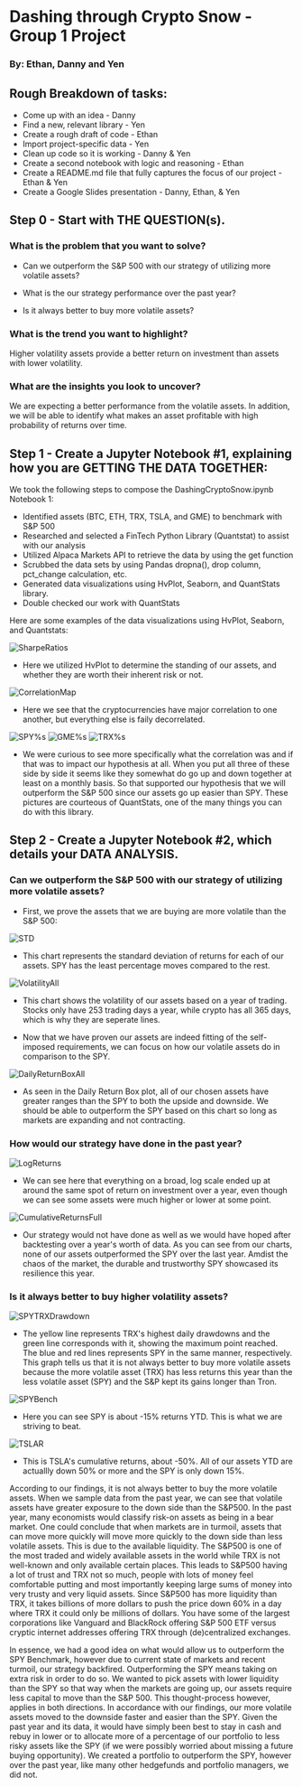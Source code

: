 # Dashing through Crypto Snow - Group 1 Project
### By: Ethan, Danny and Yen
## Rough Breakdown of tasks:
* Come up with an idea - Danny
* Find a new, relevant library - Yen
* Create a rough draft of code - Ethan
* Import project-specific data - Yen
* Clean up code so it is working - Danny & Yen
* Create a second notebook with logic and reasoning - Ethan
* Create a README.md file that fully captures the focus of our project - Ethan & Yen
* Create a Google Slides presentation - Danny, Ethan, & Yen

## Step 0 - Start with THE QUESTION(s).
### What is the problem that you want to solve?
* Can we outperform the S&P 500 with our strategy of utilizing more volatile assets?

* What is the our strategy performance over the past year?

* Is it always better to buy more volatile assets? 

### What is the trend you want to highlight?
Higher volatility assets provide a better return on investment than assets with lower volatility. 

### What are the insights you look to uncover?
We are expecting a better performance from the volatile assets. In addition, we will be able to identify what makes an asset profitable with high probability of returns over time.

## Step 1 - Create a Jupyter Notebook #1, explaining how you are GETTING THE DATA TOGETHER:
We took the following steps to compose the DashingCryptoSnow.ipynb Notebook 1: 
* Identified assets (BTC, ETH, TRX, TSLA, and GME) to benchmark with S&P 500
* Researched and selected a FinTech Python Library (Quantstat) to assist with our analysis
* Utilized Alpaca Markets API to retrieve the data by using the get function
* Scrubbed the data sets by using Pandas dropna(), drop column, pct_change calculation, etc.  
* Generated data visualizations using HvPlot, Seaborn, and QuantStats library.
* Double checked our work with QuantStats

Here are some examples of the data visualizations using HvPlot, Seaborn, and Quantstats: 

![SharpeRatios](dannynday/group-project1/Image/SharpeRatiosAll2.png)
* Here we utilized HvPlot to determine the standing of our assets, and whether they are worth their inherent risk or not. 

![CorrelationMap](dannynday/group-project1/Image/CorrelationHeatMap.png)
* Here we see that the cryptocurrencies have major correlation to one another, but everything else is faily decorrelated. 

![SPY%s](dannynday/group-project1/Image/SPYMonthly1.png)
![GME%s](dannynday/group-project1/Image/GMEMonthly1.png)
![TRX%s](dannynday/group-project1/Image/TRXMonthly1.png)
* We were curious to see more specifically what the correlation was and if that was to impact our hypothesis at all. When you put all three of these side by side it seems like they somewhat do go up and down together at least on a monthly basis. So that supported our hypothesis that we will outperform the S&P 500 since our assets go up easier than SPY. These pictures are courteous of QuantStats, one of the many things you can do with this library. 

## Step 2 - Create a Jupyter Notebook #2, which details your DATA ANALYSIS.
### Can we outperform the S&P 500 with our strategy of utilizing more volatile assets?
* First, we prove the assets that we are buying are more volatile than the S&P 500:

![STD](dannynday/group-project1/Image/STDAll1.png)
* This chart represents the standard deviation of returns for each of our assets. SPY has the least percentage moves compared to the rest.

![VolatilityAll](dannynday/group-project1/Image/VolatilityBoth.png)
* This chart shows the volatility of our assets based on a year of trading. Stocks only have 253 trading days a year, while crypto has all 365 days, which is why they are seperate lines.

* Now that we have proven our assets are indeed fitting of the self-imposed requirements, we can focus on how our volatile assets do in comparison to the SPY.

![DailyReturnBoxAll](dannynday/group-project1/Image/DailyBoxPlotAll.png)

* As seen in the Daily Return Box plot, all of our chosen assets have greater ranges than the SPY to both the upside and downside. We should be able to outperform the SPY based on this chart so long as markets are expanding and not contracting.

### How would our strategy have done in the past year?

![LogReturns](dannynday/group-project1/Image/LogReturnAll1.png)
* We can see here that everything on a broad, log scale ended up at around the same spot of return on investment over a year, even though we can see some assets were much higher or lower at some point. 

![CumulativeReturnsFull](dannynday/group-project1/Image/Total_CReturns1.png)

* Our strategy would not have done as well as we would have hoped after backtesting over a year's worth of data. As you can see from our charts, none of our assets outperformed the SPY over the last year. Amdist the chaos of the market, the durable and trustworthy SPY showcased its resilience this year. 

### Is it always better to buy higher volatility assets? 

![SPYTRXDrawdown](dannynday/group-project1/Image/SPY_TRX_drawdown1.png)
* The yellow line represents TRX's highest daily drawdowns and the green line corresponds with it, showing the maximum point reached. The blue and red lines represents SPY in the same manner, respectively. This graph tells us that it is not always better to buy more volatile assets because the more volatile asset (TRX) has less returns this year than the less volatile asset (SPY) and the S&P kept its gains longer than Tron. 

![SPYBench](dannynday/group-project1/Image/SPYBenchmark.png)
* Here you can see SPY is about -15% returns YTD. This is what we are striving to beat.

![TSLAR](dannynday/group-project1/Image/TSLA_return.png)
* This is TSLA's cumulative returns, about -50%. All of our assets YTD are actuallly down 50% or more and the SPY is only down 15%. 

According to our findings, it is not always better to buy the more volatile assets. When we sample data from the past year, we can see that volatile assets have greater exposure to the down side than the S&P500. In the past year, many economists would classify risk-on assets as being in a bear market. One could conclude that when markets are in turmoil, assets that can move more quickly will move more quickly to the down side than less volatile assets. This is due to the available liquidity. The S&P500 is one of the most traded and widely available assets in the world while TRX is not well-known and only available certain places. This leads to S&P500 having a lot of trust and TRX not so much, people with lots of money feel comfortable putting and most importantly keeping large sums of money into very trusty and very liquid assets. Since S&P500 has more liquidity than TRX, it takes billions of more dollars to push the price down 60% in a day where TRX it could only be millions of dollars. You have some of the largest corporations like Vanguard and BlackRock offering S&P 500 ETF versus cryptic internet addresses offering TRX through (de)centralized exchanges. 

In essence, we had a good idea on what would allow us to outperform the SPY Benchmark, however due to current state of markets and recent turmoil, our strategy backfired. Outperforming the SPY means taking on extra risk in order to do so. We wanted to pick assets with lower liquidity than the SPY so that way when the markets are going up, our assets require less capital to move than the S&P 500. This thought-process however, applies in both directions. In accordance with our findings, our more volatile assets moved to the downside faster and easier than the SPY. Given the past year and its data, it would have simply been best to stay in cash and rebuy in lower or to allocate more of a percentage of our portfolio to less risky assets like the SPY (if we were possibly worried about missing a future buying opportunity). We created a portfolio to outperform the SPY, however over the past year, like many other hedgefunds and portfolio managers, we did not.